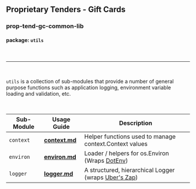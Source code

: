 ## Proprietary Tenders - Gift Cards
### prop-tend-gc-common-lib
#### package: `utils`
<br/>

---
<br>

`utils` is a collection of sub-modules that provide a number of general purpose functions such as application logging, environment variable loading and validation, etc.

<br>


| Sub-Module | Usage Guide | Description |
|---|---|---|
|  `context` | [**context.md**](context.md) | Helper functions used to manage context.Context values
|  `environ` | [**environ.md**](environ.md) | Loader / helpers for os.Environ (Wraps [DotEnv](https://github.com/joho/godotenv))
|  `logger` | [**logger.md**](logger.md) | A structured, hierarchical Logger (wraps [Uber's Zap](https://github.com/uber-go/zap))


 